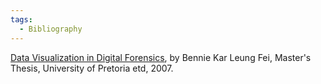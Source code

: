 ```yaml
---
tags:
  - Bibliography
---
```

[Data Visualization in Digital Forensics](http://upetd.up.ac.za/thesis/submitted/etd-03072007-153241/unrestricted/dissertation.pdf),
by Bennie Kar Leung Fei, Master's Thesis, University of Pretoria etd, 2007.
